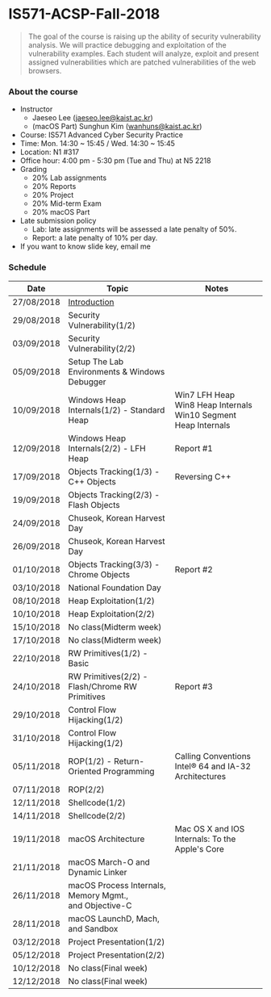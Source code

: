 # IS571-ACSP-Fall-2018 

> The goal of the course is raising up the ability of security vulnerability analysis. We will practice debugging and exploitation of the vulnerability examples. Each student will analyze, exploit and present assigned vulnerabilities which are patched vulnerabilities of the web browsers.

### About the course
* Instructor
	* Jaeseo Lee (jaeseo.lee@kaist.ac.kr)
	* (macOS Part) Sunghun Kim (wanhuns@kaist.ac.kr)
* Course: IS571 Advanced Cyber Security Practice
* Time: Mon. 14:30 ~ 15:45 / Wed. 14:30 ~ 15:45
* Location: N1 #317
* Office hour: 4:00 pm - 5:30 pm (Tue and Thu) at N5 2218
* Grading
	* 20% Lab assignments
	* 20% Reports
	* 20% Project
	* 20% Mid-term Exam
	* 20% macOS Part
* Late submission policy
	* Lab: late assignments will be assessed a late penalty of 50%.
	* Report: a late penalty of 10% per day.
* If you want to know slide key, email me

### Schedule
| Date       | Topic           | Notes 
|------------|-----------------|-------
| 27/08/2018 | <a href='https://github.com/jaeseolee/IS571-ASCP-Fall-2018/raw/master/lec01/01-Introduction.pdf'>Introduction</a>
| 29/08/2018 | Security Vulnerability(1/2)
| 03/09/2018 | Security Vulnerability(2/2)
| 05/09/2018 | Setup The Lab Environments & Windows Debugger
| 10/09/2018 | Windows Heap Internals(1/2) - Standard Heap | Win7 LFH Heap<br>Win8 Heap Internals<br>Win10 Segment Heap Internals
| 12/09/2018 | Windows Heap Internals(2/2) - LFH Heap | Report #1
| 17/09/2018 | Objects Tracking(1/3) - C++ Objects | Reversing C++
| 19/09/2018 | Objects Tracking(2/3) - Flash Objects
| 24/09/2018 | Chuseok, Korean Harvest Day
| 26/09/2018 | Chuseok, Korean Harvest Day
| 01/10/2018 | Objects Tracking(3/3) - Chrome Objects | Report #2
| 03/10/2018 | National Foundation Day
| 08/10/2018 | Heap Exploitation(1/2)
| 10/10/2018 | Heap Exploitation(2/2)
| 15/10/2018 | No class(Midterm week)
| 17/10/2018 | No class(Midterm week)
| 22/10/2018 | RW Primitives(1/2) - Basic
| 24/10/2018 | RW Primitives(2/2) - Flash/Chrome RW Primitives | Report #3
| 29/10/2018 | Control Flow Hijacking(1/2)
| 31/10/2018 | Control Flow Hijacking(1/2)
| 05/11/2018 | ROP(1/2) - Return-Oriented Programming | Calling Conventions<br>Intel® 64 and IA-32 Architectures
| 07/11/2018 | ROP(2/2)
| 12/11/2018 | Shellcode(1/2)
| 14/11/2018 | Shellcode(2/2)
| 19/11/2018 | macOS Architecture | Mac OS X and IOS Internals: To the Apple's Core
| 21/11/2018 | macOS March-O and Dynamic Linker
| 26/11/2018 | macOS Process Internals, Memory Mgmt.,<br> and Objective-C
| 28/11/2018 | macOS LaunchD, Mach, and Sandbox
| 03/12/2018 | Project Presentation(1/2)
| 05/12/2018 | Project Presentation(2/2)
| 10/12/2018 | No class(Final week)
| 12/12/2018 | No class(Final week)
